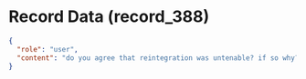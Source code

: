 # Record Data (record_388)

```json
{
  "role": "user",
  "content": "do you agree that reintegration was untenable? if so why? can you be brief but hit home on the point. "
}
```
